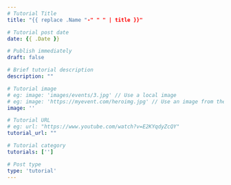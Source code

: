 ```yaml
---
# Tutorial Title
title: "{{ replace .Name "-" " " | title }}"

# Tutorial post date
date: {{ .Date }}

# Publish immediately
draft: false

# Brief tutorial description
description: ""

# Tutorial image
# eg: image: 'images/events/3.jpg' // Use a local image
# eg: image: 'https://myevent.com/heroimg.jpg' // Use an image from the event website
image: ''

# Tutorial URL
# eg: url: "https://www.youtube.com/watch?v=E2KYqdyZcQY"
tutorial_url: ""

# Tutorial category
tutorials: ['']

# Post type
type: 'tutorial'
---
```


<!--- Do not write any content here. The front matter is the only required information. -->

